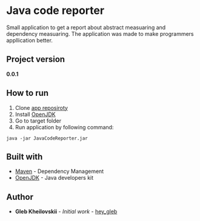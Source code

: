 # Java code reporter

Small application to get a report about abstract measuaring and dependency
measuaring. The application was made to make programmers appllication better.

## Project version

**0.0.1**

## How to run

1) Clone [app reposiroty](https://github.com/hey-gleb/JavaCodeReporter)
2) Install [OpenJDK](https://openjdk.java.net)
3) Go to target folder
4) Run application by following command:

```
java -jar JavaCodeReporter.jar
```

## Built with

* [Maven](https://maven.apache.org/) - Dependency Management
* [OpenJDK](https://openjdk.java.net) - Java developers kit

## Author

* **Gleb Kheilovskii** - *Initial work* - [hey_gleb](https://github.com/hey-gleb)

